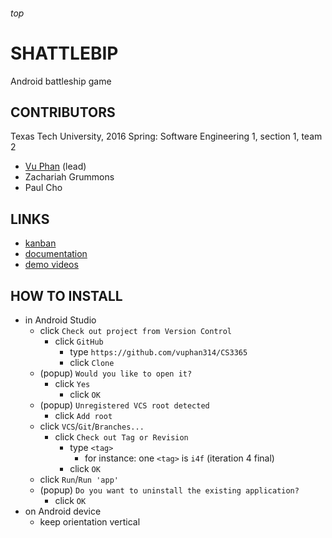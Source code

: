 <h6>top

# SHATTLEBIP
Android battleship game

## CONTRIBUTORS
Texas Tech University, 2016 Spring: Software Engineering 1, section 1, team 2
- [Vu Phan][vuCV] (lead)
- Zachariah Grummons
- Paul Cho

## LINKS
- [kanban][trello]
- [documentation][onedrive]
- [demo videos][youtube]

## HOW TO INSTALL
- in Android Studio
  - click `Check out project from Version Control`
    - click `GitHub`
      - type `https://github.com/vuphan314/CS3365`
      - click `Clone`
  - (popup) `Would you like to open it?`
    - click `Yes`
      - click `OK`
  - (popup) `Unregistered VCS root detected`
    - click `Add root`
  - click `VCS`/`Git`/`Branches...`
    - click `Check out Tag or Revision`
      - type `<tag>`
        - for instance: one `<tag>` is `i4f` (iteration 4 final)
      - click `OK`
  - click `Run`/`Run 'app'`
  - (popup) `Do you want to uninstall the existing application?`
    - click `OK`
- on Android device
  - keep orientation vertical

[vuCV]:
https://vuphan314.github.io/

[trello]:
https://trello.com/b/OTeHkqj2
[onedrive]:
https://1drv.ms/f/s!Asl14HFRStFKgaJiEsWzycG3dc-P_Q
[youtube]:
https://youtu.be/06hjv4mUBM8?list=PLIJKsTidP3zvZO3sWngEmp3C00R4f19hP
